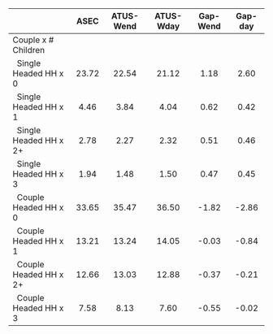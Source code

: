 
|                      |         ASEC |    ATUS-Wend |    ATUS-Wday |     Gap-Wend |      Gap-day |
| -------------------- | :----------: | :----------: | :----------: | :----------: | :----------: |
| Couple x # Children  |              |              |              |              |              |
| &nbsp;&nbsp;Single Headed HH x 0 |        23.72 |        22.54 |        21.12 |         1.18 |         2.60 |
| &nbsp;&nbsp;Single Headed HH x 1 |         4.46 |         3.84 |         4.04 |         0.62 |         0.42 |
| &nbsp;&nbsp;Single Headed HH x 2+ |         2.78 |         2.27 |         2.32 |         0.51 |         0.46 |
| &nbsp;&nbsp;Single Headed HH x 3 |         1.94 |         1.48 |         1.50 |         0.47 |         0.45 |
| &nbsp;&nbsp;Couple Headed HH x 0 |        33.65 |        35.47 |        36.50 |        -1.82 |        -2.86 |
| &nbsp;&nbsp;Couple Headed HH x 1 |        13.21 |        13.24 |        14.05 |        -0.03 |        -0.84 |
| &nbsp;&nbsp;Couple Headed HH x 2+ |        12.66 |        13.03 |        12.88 |        -0.37 |        -0.21 |
| &nbsp;&nbsp;Couple Headed HH x 3 |         7.58 |         8.13 |         7.60 |        -0.55 |        -0.02 |

